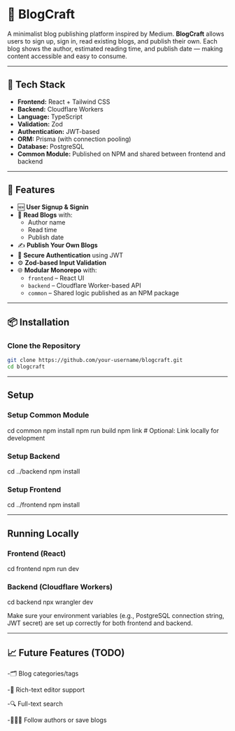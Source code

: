 # 📝 BlogCraft

A minimalist blog publishing platform inspired by Medium. **BlogCraft** allows users to sign up, sign in, read existing blogs, and publish their own. Each blog shows the author, estimated reading time, and publish date — making content accessible and easy to consume.

---

## 🔧 Tech Stack

- **Frontend:** React + Tailwind CSS
- **Backend:** Cloudflare Workers
- **Language:** TypeScript
- **Validation:** Zod
- **Authentication:** JWT-based
- **ORM:** Prisma (with connection pooling)
- **Database:** PostgreSQL
- **Common Module:** Published on NPM and shared between frontend and backend

---

## 🚀 Features

- 🆕 **User Signup & Signin**
- 📖 **Read Blogs** with:
  - Author name
  - Read time
  - Publish date
- ✍️ **Publish Your Own Blogs**
- 🔐 **Secure Authentication** using JWT
- ⚙️ **Zod-based Input Validation**
- 🌐 **Modular Monorepo** with:
  - `frontend` – React UI
  - `backend` – Cloudflare Worker-based API
  - `common` – Shared logic published as an NPM package

---

## 📦 Installation

### Clone the Repository
```bash
git clone https://github.com/your-username/blogcraft.git
cd blogcraft
```

--- 

## Setup
### Setup Common Module
cd common
npm install
npm run build
npm link  # Optional: Link locally for development

### Setup Backend
cd ../backend
npm install


### Setup Frontend
cd ../frontend
npm install

---

## Running Locally
### Frontend (React)
cd frontend
npm run dev

### Backend (Cloudflare Workers)
cd backend
npx wrangler dev

Make sure your environment variables (e.g., PostgreSQL connection string, JWT secret) are set up correctly for both frontend and backend.

---

## 📈 Future Features (TODO)

-🗂 Blog categories/tags

-🧾 Rich-text editor support

-🔍 Full-text search

-🧑‍🤝‍🧑 Follow authors or save blogs
